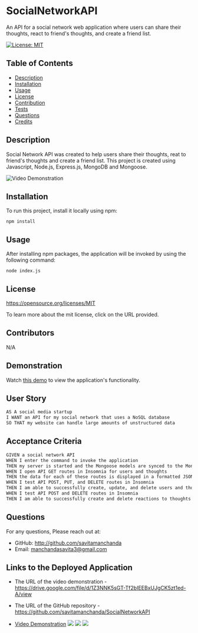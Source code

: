 # SocialNetworkAPI
An API for a social network web application where users can share their thoughts, react to friend's thoughts, and create a friend list. 

  [![License: MIT](https://img.shields.io/badge/License-MIT-yellow.svg)](${renderLicenseLink(license))

  ## Table of Contents
  * [Description](#description)
  * [Installation](#installation)
  * [Usage](#usage)
  * [License](#license)
  * [Contribution](#contribution)
  * [Tests](#tests)
  * [Questions](#questions)
  * [Credits](#credits)


  ## Description
  
Social Network API was created to help users share their thoughts, reat to friend's thoughts and create a friend list. This project is created using Javascript, Node.js, Express.js, MongoDB and Mongoose. 

![Video Demonstration](./assets%3Aimages/e-commerce.gif)

  ## Installation 

To run this project, install it locally using npm:

```
npm install
```

  ## Usage 
  After installing npm packages, the application will be invoked by using the following command:

```
node index.js
```
  ## License 

  https://opensource.org/licenses/MIT

  To learn more about the mit license, click on the URL provided.

  ## Contributors

  N/A

  ## Demonstration 

  Watch [this demo](./assets%3Aimages/Untitled_%20Mar%2027%2C%202023%205_02%20PM.webm) to view the application's functionality.

  ## User Story 

```md
AS A social media startup
I WANT an API for my social network that uses a NoSQL database
SO THAT my website can handle large amounts of unstructured data
```

  ## Acceptance Criteria 

```md
GIVEN a social network API
WHEN I enter the command to invoke the application
THEN my server is started and the Mongoose models are synced to the MongoDB database
WHEN I open API GET routes in Insomnia for users and thoughts
THEN the data for each of these routes is displayed in a formatted JSON
WHEN I test API POST, PUT, and DELETE routes in Insomnia
THEN I am able to successfully create, update, and delete users and thoughts in my database
WHEN I test API POST and DELETE routes in Insomnia
THEN I am able to successfully create and delete reactions to thoughts and add and remove friends to a user’s friend list
```

  ## Questions 

  For any questions, Please reach out at: 

  * GitHub: http://github.com/savitamanchanda
  * Email: manchandasavita3@gmail.com

  ## Links to the Deployed Application 

  * The URL of the video demonstration - https://drive.google.com/file/d/1Z3NNK5sGT-Tf2bIEEBxUJgCK5zt1ed-A/view

  * The URL of the GitHub repository - https://github.com/savitamanchanda/SocialNetworkAPI

  * [Video Demonstration](./assets%3Aimages/Untitled_%20Mar%2027%2C%202023%205_02%20PM.gif)
  ![](./assets%3Aimages/Screenshot%202023-03-27%20at%205.22.18%20PM.png)
  ![](./assets%3Aimages/Screenshot%202023-03-27%20at%205.22.41%20PM.png)
  ![](./assets%3Aimages/Untitled_%20Mar%2027%2C%202023%205_02%20PM.gif)
